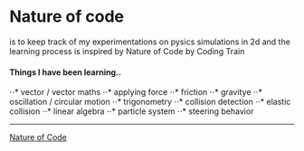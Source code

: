 # Nature of code

is to keep track of my experimentations on pysics simulations in 2d and the learning process is inspired by Nature of Code by Coding Train 


#### Things I have been learning..

 ⋅⋅* vector / vector maths 
 ⋅⋅* applying force
 ⋅⋅* friction 
 ⋅⋅* gravitye 
 ⋅⋅* oscillation / circular motion
 ⋅⋅* trigonometry
 ⋅⋅* collision detection
 ⋅⋅* elastic collision
 ⋅⋅* linear algebra
 ⋅⋅* particle system
 ⋅⋅* steering behavior 
 
------

[Nature of Code](https://jinnn0.github.io/nature-of-code/)
